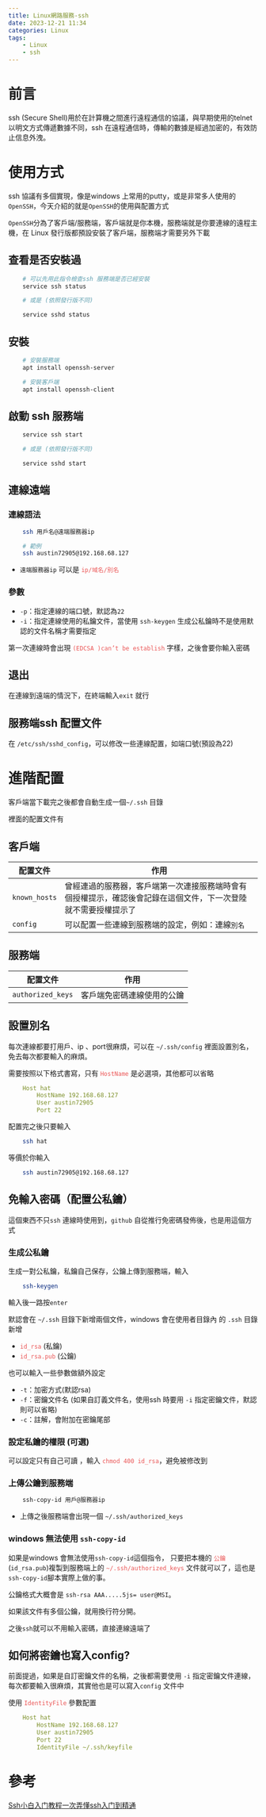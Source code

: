 ```yaml
---
title: Linux網路服務-ssh
date: 2023-12-21 11:34
categories: Linux
tags:
    - Linux
    - ssh
---
```


# 前言

ssh (Secure Shell)用於在計算機之間進行遠程通信的協議，與早期使用的telnet 以明文方式傳遞數據不同，ssh 在遠程通信時，傳輸的數據是經過加密的，有效防止信息外洩。


# 使用方式

ssh 協議有多個實現，像是windows 上常用的putty，或是非常多人使用的`OpenSSH`，今天介紹的就是`OpenSSH`的使用與配置方式

`OpenSSH`分為了客戶端/服務端，客戶端就是你本機，服務端就是你要連線的遠程主機，在 Linux 發行版都預設安裝了客戶端，服務端才需要另外下載

## 查看是否安裝過
``` bash
    # 可以先用此指令檢查ssh 服務端是否已經安裝 
    service ssh status

    # 或是 (依照發行版不同)

    service sshd status
```

## 安裝
``` bash
    # 安裝服務端
    apt install openssh-server

    # 安裝客戶端
    apt install openssh-client
```

## 啟動 ssh 服務端
``` bash 
    service ssh start

    # 或是 (依照發行版不同)

    service sshd start
```

## 連線遠端

### 連線語法
``` bash
    ssh 用戶名@遠端服務器ip

    # 範例
    ssh austin72905@192.168.68.127
```

* `遠端服務器ip` 可以是 <font color=#EB5757>`ip/域名/別名`</font>



### 參數
* `-p`：指定連線的端口號，默認為`22`
* `-i`：指定連線使用的私鑰文件，當使用 `ssh-keygen` 生成公私鑰時不是使用默認的文件名稱才需要指定



第一次連線時會出現  <font color=#EB5757>`(EDCSA )can’t be establish`</font> 字樣，之後會要你輸入密碼

## 退出
在連線到遠端的情況下，在終端輸入`exit` 就行

## 服務端ssh 配置文件

在 `/etc/ssh/sshd_config`，可以修改一些連線配置，如端口號(預設為22)

# 進階配置

客戶端當下載完之後都會自動生成一個`~/.ssh` 目錄

裡面的配置文件有

## 客戶端

| 配置文件 | 作用 |
| ---- |   ----   |
| `known_hosts` | 曾經連過的服務器，客戶端第一次連接服務端時會有個授權提示，確認後會記錄在這個文件，下一次登陸就不需要授權提示了 |
| `config` | 可以配置一些連線到服務端的設定，例如：連線`別名` |

## 服務端

| 配置文件 | 作用 |
| ---- |   ----   |
| `authorized_keys` | 客戶端免密碼連線使用的公鑰 |

## 設置別名

每次連線都要打用戶、ip 、port很麻煩，可以在 `~/.ssh/config` 裡面設置別名，免去每次都要輸入的麻煩。


需要按照以下格式書寫，只有 <font color=#EB5757>`HostName`</font> 是必選項，其他都可以省略

``` yml
    Host hat
        HostName 192.168.68.127
        User austin72905
        Port 22
```

配置完之後只要輸入
``` bash
    ssh hat
```

等價於你輸入
``` bash
    ssh austin72905@192.168.68.127
```

## 免輸入密碼（配置公私鑰）

這個東西不只`ssh` 連線時使用到，`github` 自從推行免密碼發佈後，也是用這個方式


### 生成公私鑰

生成一對公私鑰，私鑰自己保存，公鑰上傳到服務端，輸入
``` bash
    ssh-keygen
```

輸入後一路按`enter`

默認會在 `~/.ssh` 目錄下新增兩個文件，windows 會在使用者目錄內 的 `.ssh` 目錄 新增

* <font color=#EB5757>`id_rsa`</font>  (私鑰)
* <font color=#EB5757>`id_rsa.pub`</font> (公鑰)

也可以輸入一些參數做額外設定

* `-t`：加密方式(默認rsa)
* `-f`：密鑰文件名  (如果自訂義文件名，使用ssh 時要用 `-i` 指定密鑰文件，默認則可以省略)
* `-c`：註解，會附加在密鑰尾部


### 設定私鑰的權限 (可選)
可以設定只有自己可讀 ，輸入 <font color=#EB5757>`chmod 400 id_rsa`</font>，避免被修改到

### 上傳公鑰到服務端
``` bash
    ssh-copy-id 用戶@服務器ip
```

* 上傳之後服務端會出現一個 `~/.ssh/authorized_keys`


###  windows 無法使用 `ssh-copy-id`

如果是windows 會無法使用`ssh-copy-id`這個指令，
只要把本機的 <font color=#EB5757>`公鑰`</font> (`id_rsa.pub`)複製到服務端上的 <font color=#EB5757>`~/.ssh/authorized_keys`</font> 文件就可以了，這也是`ssh-copy-id`腳本實際上做的事。

公鑰格式大概會是 `ssh-rsa AAA.....5js= user@MSI`。

如果該文件有多個公鑰，就用換行符分開。

之後`ssh`就可以不用輸入密碼，直接連線遠端了

## 如何將密鑰也寫入config?

前面提過，如果是自訂密鑰文件的名稱，之後都需要使用 `-i` 指定密鑰文件連線，每次都要輸入很麻煩，其實他也是可以寫入`config` 文件中

使用 <font color=#EB5757>`IdentityFile`</font> 參數配置

``` yml
    Host hat
        HostName 192.168.68.127
        User austin72905
        Port 22
        IdentityFile ~/.ssh/keyfile
```

# 參考
[Ssh小白入门教程一次弄懂ssh入门到精通](https://a-nomad.com/ssh)